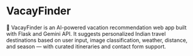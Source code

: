 # VacayFinder
🌴 VacayFinder is an AI-powered vacation recommendation web app built with Flask and Gemini API. It suggests personalized Indian travel destinations based on user input, image classification, weather, distance, and season — with curated itineraries and contact form support.
